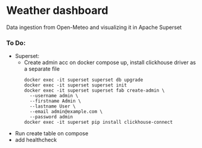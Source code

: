 # Weather dashboard 

Data ingestion from Open-Meteo and visualizing it in Apache Superset

### To Do:
- Superset:
  - Create admin acc on docker compose up, install clickhouse driver as a separate file
    ```
    docker exec -it superset superset db upgrade
    docker exec -it superset superset init
    docker exec -it superset superset fab create-admin \
      --username admin \
      --firstname Admin \
      --lastname User \
      --email admin@example.com \
      --password admin 
    docker exec -it superset pip install clickhouse-connect 
    ```
- Run create table on compose
- add healthcheck
